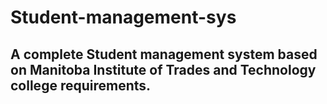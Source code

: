 # Student-management-sys

## A complete Student management system based on Manitoba Institute of Trades and Technology college requirements.

